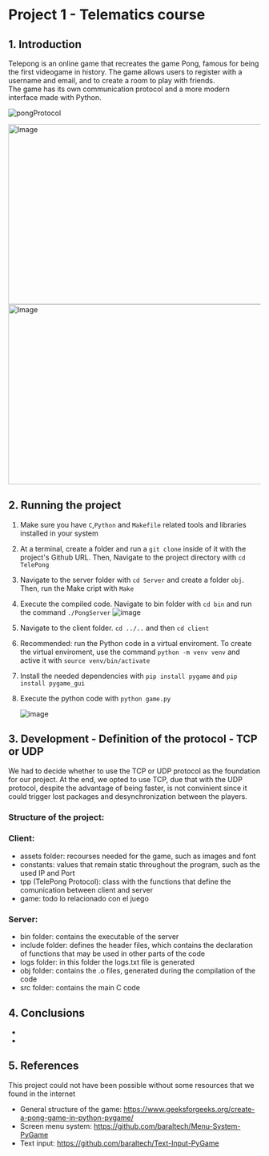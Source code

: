 # Project 1 - Telematics course

## 1. Introduction 

<!-- <img src="https://github.com/Adrephos/TelePong/assets/83888452/deaebd1f-125e-48bd-8b5c-1bcc8c3874a9" width="320" height="180" alt="Image"> -->

Telepong is an online game that recreates the game Pong, famous for being the first videogame in history. The game allows users to register with a username and email, and to create a room to play with friends.  
The game has its own communication protocol and a more modern interface made with Python. 

![pongProtocol](https://github.com/Adrephos/TelePong/assets/83888452/5f60af2b-ee0c-459e-9fac-269ce2a42998)

<img src="https://github.com/Adrephos/TelePong/assets/83888452/9b06da49-3b23-433f-bcf3-ad075d7d1cf7" width="640" height="360" alt="Image">

<img src="https://github.com/Adrephos/TelePong/assets/83888452/cfb1e5c3-47b7-44d2-823a-e967fd2ffb22" width="640" height="360" alt="Image">


## 2. Running the project
1. Make sure you have `C`,`Python` and `Makefile` related tools and libraries installed in your system
2. At a terminal, create a folder and run a `git clone` inside of it with the project's Github URL. Then, Navigate to the project directory with `cd TelePong`
3. Navigate to the server folder with `cd Server` and create a folder `obj`. Then, run the Make cript with `Make`
4. Execute the compiled code. Navigate to bin folder with `cd bin` and run the command `./PongServer`
   ![image](https://github.com/Adrephos/TelePong/assets/83888452/24281d98-5554-4858-9ebf-194291f9cc55)
5. Navigate to the client folder. `cd ../..` and then `cd client`
6. Recommended: run the Python code in a virtual enviroment. To create the virtual enviroment, use the command `python -m venv venv` and active it with `source venv/bin/activate`
7. Install the needed dependencies with `pip install pygame` and `pip install pygame_gui`
8. Execute the python code with `python game.py`
   
   ![image](https://github.com/Adrephos/TelePong/assets/83888452/2d5978cc-042d-460b-a2bf-46851b194041)

## 3. Development - Definition of the protocol - TCP or UDP
We had to decide whether to use the TCP or UDP protocol as the foundation for our project. At the end, we opted to use TCP, due that with the UDP protocol, despite the advantage of being faster, is not convinient since it could trigger lost packages and desynchronization between the players. 
### Structure of the project:
### Client:
- assets folder: recourses needed for the game, such as images and font
- constants: values that remain static throughout the program, such as the used IP and Port
- tpp (TelePong Protocol): class with the functions that define the comunication between client and server
- game: todo lo relacionado con el juego

### Server:
- bin folder: contains the executable of the server
- include folder: defines the header files, which contains the declaration of functions that may be used in other parts of the code
- logs folder: in this folder the logs.txt file is generated 
- obj folder: contains the .o files, generated during the compilation of the code
- src folder: contains the main C code

## 4. Conclusions 
-
-

## 5. References
This project could not have been possible without some resources that we found in the internet

- General structure of the game: https://www.geeksforgeeks.org/create-a-pong-game-in-python-pygame/
- Screen menu system: https://github.com/baraltech/Menu-System-PyGame
- Text input: https://github.com/baraltech/Text-Input-PyGame

